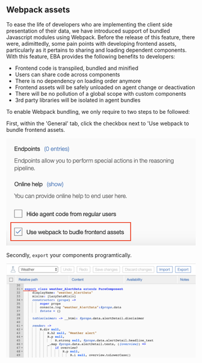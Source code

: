 ## Webpack assets

To ease the life of developers who are implementing the client side presentation of their data, we have introduced support of bundled Javascript modules using Webpack. Before the release of this feature, there were, adimittedly, some pain points with developing frontend assets, particularly as it pertains to sharing and loading dependent components. With this feature, EBA provides the following benefits to developers:
* Frontend code is transpiled, bundled and minified
* Users can share code across components
* There is no dependency on loading order anymore
* Frontend assets will be safely unloaded on agent change or deactivation
* There will be no pollution of a global scope with custom components
* 3rd party libraries will be isolated in agent bundles

To enable Webpack bundling, we only require to two steps to be followed:

First, within the 'General' tab, click the checkbox next to 'Use webpack to bundle frontend assets.

[![Webpack checkbox](../webpack-checkbox.png "Task management")](../webpack-checkbox.png)

Secondly, `export` your components programtically.

[![Webpack export](../webpack-export.png "Webpack Export")](../webpack-export.png)
